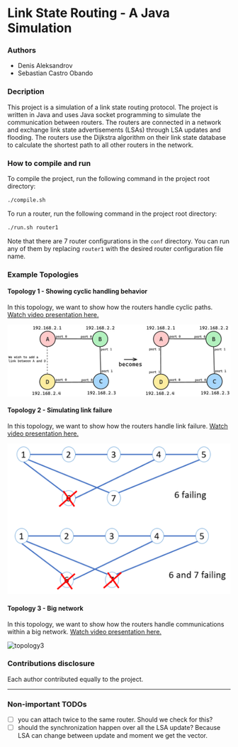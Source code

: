 # Link State Routing - A Java Simulation

### Authors
- Denis Aleksandrov
- Sebastian Castro Obando

### Decription
This project is a simulation of a link state routing protocol. The project is written in Java and uses Java socket programming to simulate the communication between routers. The routers are connected in a network and exchange link state advertisements (LSAs) through LSA updates and flooding. The routers use the Dijkstra algorithm on their link state database to calculate the shortest path to all other routers in the network.

### How to compile and run
To compile the project, run the following command in the project root directory:
```bash
./compile.sh
```
To run a router, run the following command in the project root directory:
```bash
./run.sh router1
```
Note that there are 7 router configurations in the `conf` directory. You can run any of them by replacing `router1` with the desired router configuration file name.

### Example Topologies

#### Topology 1 - Showing cyclic handling behavior
In this topology, we want to show how the routers handle cyclic paths. [Watch video presentation here.]()

![topology1](topology1.png)

#### Topology 2 - Simulating link failure
In this topology, we want to show how the routers handle link failure. [Watch video presentation here.]()

![topology2](topology2.png)

#### Topology 3 - Big network
In this topology, we want to show how the routers handle communications within a big network. [Watch video presentation here.]()

![topology3](topology3.png)

### Contributions disclosure
Each author contributed equally to the project.

---
### Non-important TODOs 
-[ ] you can attach twice to the same router. Should we check for this? 
-[ ] should the synchronization happen over all the LSA update? Because LSA can change between update and moment we get the vector. 